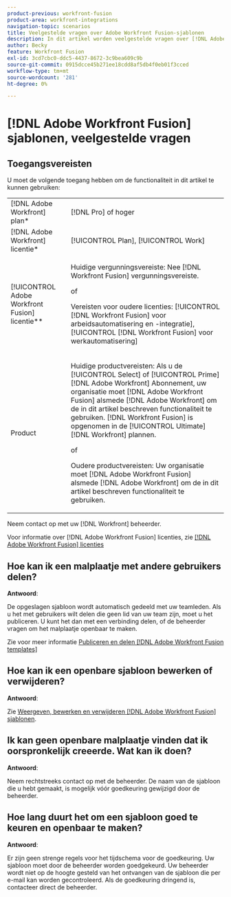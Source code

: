 ```yaml
---
product-previous: workfront-fusion
product-area: workfront-integrations
navigation-topic: scenarios
title: Veelgestelde vragen over Adobe Workfront Fusion-sjablonen
description: In dit artikel worden veelgestelde vragen over [!DNL Adobe Workfront Fusion scenario] sjablonen.
author: Becky
feature: Workfront Fusion
exl-id: 3cd7cbc0-ddc5-4437-8672-3c9bea609c9b
source-git-commit: 0915dcce45b271ee18cdd8af5db4f0eb01f3cced
workflow-type: tm+mt
source-wordcount: '281'
ht-degree: 0%

---
```


# [!DNL Adobe Workfront Fusion] sjablonen, veelgestelde vragen

## Toegangsvereisten

U moet de volgende toegang hebben om de functionaliteit in dit artikel te kunnen gebruiken:

<table style="table-layout:auto">  
 <col> 
 <col> 
 <tbody> 
  <tr> 
    <td role="rowheader">[!DNL Adobe Workfront] plan*</td> 
   <td> <p>[!DNL Pro] of hoger</p> </td> 
  </tr> 
  <tr data-mc-conditions=""> 
   <td role="rowheader">[!DNL Adobe Workfront] licentie*</td> 
   <td> <p>[!UICONTROL Plan], [!UICONTROL Work]</p> </td> 
  </tr> 
  <tr> 
   <td role="rowheader">[!UICONTROL Adobe Workfront Fusion] licentie**</td> 
  <td>
   <p>Huidige vergunningsvereiste: Nee [!DNL Workfront Fusion] vergunningsvereiste.</p>
   <p>of</p>
   <p>Vereisten voor oudere licenties: [!UICONTROL [!DNL Workfront Fusion] voor arbeidsautomatisering en -integratie],  [!UICONTROL [!DNL Workfront Fusion] voor werkautomatisering]</p>
   </td>  
  </tr> 
  <tr> 
   <td role="rowheader">Product</td> 
   <td>
   <p>Huidige productvereisten: Als u de [!UICONTROL Select] of [!UICONTROL Prime] [!DNL Adobe Workfront] Abonnement, uw organisatie moet [!DNL Adobe Workfront Fusion] alsmede [!DNL Adobe Workfront] om de in dit artikel beschreven functionaliteit te gebruiken. [!DNL Workfront Fusion] is opgenomen in de [!UICONTROL Ultimate] [!DNL Workfront] plannen.</p>
   <p>of</p>
   <p>Oudere productvereisten: Uw organisatie moet [!DNL Adobe Workfront Fusion] alsmede [!DNL Adobe Workfront] om de in dit artikel beschreven functionaliteit te gebruiken.</p>
   </td> 
  </tr> 
 </tbody> 
</table>

Neem contact op met uw [!DNL Workfront] beheerder.

Voor informatie over [!DNL Adobe Workfront Fusion] licenties, zie [[!DNL Adobe Workfront Fusion] licenties](../../../workfront-fusion/get-started/license-automation-vs-integration.md)

## Hoe kan ik een malplaatje met andere gebruikers delen?

**Antwoord**:

De opgeslagen sjabloon wordt automatisch gedeeld met uw teamleden. Als u het met gebruikers wilt delen die geen lid van uw team zijn, moet u het publiceren. U kunt het dan met een verbinding delen, of de beheerder vragen om het malplaatje openbaar te maken.

Zie voor meer informatie [Publiceren en delen [!DNL Adobe Workfront Fusion templates]](../../../workfront-fusion/scenarios/templates/publish-and-share-fusion-templates.md)

## Hoe kan ik een openbare sjabloon bewerken of verwijderen?

**Antwoord**:

Zie [Weergeven, bewerken en verwijderen [!DNL Adobe Workfront Fusion] sjablonen](../../../workfront-fusion/scenarios/templates/view-edit-and-delete-fusion-templates.md).

## Ik kan geen openbare malplaatje vinden dat ik oorspronkelijk creeerde. Wat kan ik doen?

**Antwoord**:

Neem rechtstreeks contact op met de beheerder. De naam van de sjabloon die u hebt gemaakt, is mogelijk vóór goedkeuring gewijzigd door de beheerder.

## Hoe lang duurt het om een sjabloon goed te keuren en openbaar te maken?

**Antwoord**:

Er zijn geen strenge regels voor het tijdschema voor de goedkeuring. Uw sjabloon moet door de beheerder worden goedgekeurd. Uw beheerder wordt niet op de hoogte gesteld van het ontvangen van de sjabloon die per e-mail kan worden gecontroleerd. Als de goedkeuring dringend is, contacteer direct de beheerder.
